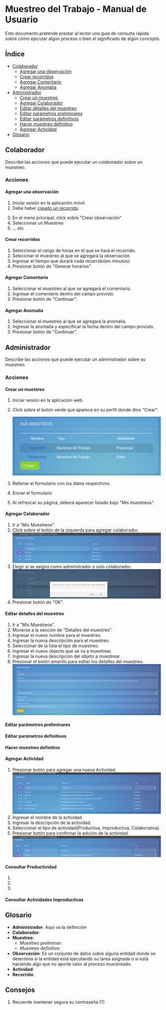 Muestreo del Trabajo - Manual de Usuario
===

Este documento pretende prestar al lector una guía de consulta rápida sobre cómo ejecutar algún proceso o bien el significado de algún concepto.

## Índice
<!-- Los links, deben ir en minúscula y los espacios se sustituyen por guiones -->
<!-- La anidación de hace con separaciones de 2 espacios -->
- [Colaborador](#colaborador)
  - [Agregar una observación](#agregar-una-observación)
  - [Crear recorridos](#crear-recorridos)
  - [Agregar Comentario](#agregar-comentario)
  - [Agregar Anomalía](#agregar-anomalía)
- [Administrador](#administrador)
  - [Crear un muestreo](#crear-un-muestreo)
  - [Agregar Colaborador](#agregar-colaborador)
  - [Editar detalles del muestreo](#editar-detalles-del-muestreo)
  - [Editar parámetros preliminares](#editar-parámetros-preliminares)
  - [Editar parámetros definitivos](#editar-parámetros-definitivos)
  - [Hacer muestreo definitivo](#hacer-muestreo-definitivo)
  - [Agregar Actividad](#agregar-actividad)
- [Glosario](#glosario)


## Colaborador
Describe las acciones que puede ejecutar un colaborador sobre un muestreo.

### Acciones

#### Agregar una observación
1. Iniciar sesión en la aplicación móvil.
2. Debe haber [creado un recorrido](#crear-recorridos).
<!-- Ojo que los números no importan. Solo el 1 debe ir de primero. -->
3. En el menú principal, click sobre "Crear observación"
7. Seleccionar un Muestreo
5. ... etc

#### Crear recorridos
1. Seleccionar el rango de horas en el que se hará el recorrido.
2. Seleccinar el muestreo al que se agregará la observación.
3. Ingresar el tiempo que durará cada recorrido(en minutos).
4. Presionar botón de "Generar horarios".

#### Agregar Comentario
1. Seleccionar el muestreo al que se agregará el comentario.
2. Ingresar el comentario dentro del campo provisto.
3. Presionar botón de "Continuar".

#### Agregar Anomalía
1. Seleccionar el muestreo al que se agregará la anomalía.
2. Ingresar la anomalía y especificar la fecha dentro del campo provisto.
3. Presionar botón de "Continuar".

## Administrador
Describe las acciones que puede ejecutar un administrador sobre su muestreo.

### Acciones

#### Crear un muestreo
1. Iniciar sesión en la aplicación web.
2. Click sobre el botón verde que aparece en su perfil donde dice "Crear".
    <!-- Ojo que lleva 4 espacios, para mantener la jerarquía -->
    ![botonCrearMuestreo](./img/crearMuestreo2.png)

3. Rellenar el formulario con los datos respectivos.
4. Enviar el formulario
5. Al refrescar su página, deberá aparecer listado bajo "Mis muestreos".

#### Agregar Colaborador
1. Ir a "Mis Muestreos".
2. Click sobre el botón de la izquierda para agregar colaborador.
    <!-- Ojo que lleva 4 espacios, para mantener la jerarquía -->
    ![botonCrearMuestreo](./img/addCollaborators1.png)
3. Elegir si se asigna como administrador o solo colaborador.
    ![botonCrearMuestreo](./img/selectAsAdmin.png)
4. Presionar botón de "OK".

#### Editar detalles del muestreo
1. Ir a "Mis Muestreos".
2. Moverse a la sección de "Detalles del muestreo".
3. Ingresar el nuevo nombre para el muestreo.
4. Ingresar la nueva descripción para el muestreo.
5. Seleccionar de la lista el tipo de muestreo.
6. Ingresar el nuevo objecto que se va a muestrear.
7. Ingresar la nueva descripción del objeto a muestrear.
8. Presionar el botón amarillo para editar los detalles del muestreo.
  ![botonCrearMuestreo](./img/editDetails.png)

#### Editar parámetros preliminares


#### Editar parámetros definitivos


#### Hacer muestreo definitivo

#### Agregar Actividad
1. Presionar botón para agregar una nueva Actividad.
   ![botonCrearMuestreo](./img/addActivity.png)
2. Ingresar el nombre de la actividad.
3. Ingresar la descripción de la actividad.
4. Seleccionar el tipo de actividad(Productiva, Improductiva, Colaborativa).
5. Presionar botón para confirmar la adición de la actividad.
   ![botonCrearMuestreo](./img/confirmNewActivity.png)

#### Consultar Productividad
1.
2. 
3.

#### Consultar Actividades Improductivas






## Glosario
- __Administrador__: Aquí va la definición
- __Colaborador__:
- __Muestreo__:
  - _Muestreo preliminar_:
  - _Muestreo definitivo_:
- __Observación__: Es un conjunto de datos sobre alguna entidad donde se determina si la entidad está ejecutando su tarea asignada o si está haciendo algo que no aporte valor al proceso muestreado.
- __Actividad__:
- __Recorrido__:

## Consejos
1. Recuerde mantener segura su contraseña (?)
